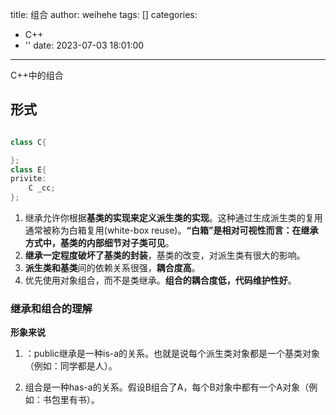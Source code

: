 title: 组合
author: weihehe
tags: []
categories:
  - C++
  - ''
date: 2023-07-03 18:01:00
---
C++中的组合
<!-- more -->

## 形式

```c++

class C{

};
class E{
privite:
	C _cc;
};
```
1. 继承允许你根据**基类的实现来定义派生类的实现**。这种通过生成派生类的复用通常被称为白箱复用(white-box reuse)。**“白箱”是相对可视性而言：在继承方式中，基类的内部细节对子类可见**。
2. **继承一定程度破坏了基类的封装**，基类的改变，对派生类有很大的影响。
3. **派生类和基类**间的依赖关系很强，**耦合度高**。
4. 优先使用对象组合，而不是类继承。**组合的耦合度低，代码维护性好**。

### 继承和组合的理解

**形象来说**

1. ：public继承是一种is-a的关系。也就是说每个派生类对象都是一个基类对象（例如：同学都是人）。

2. 组合是一种has-a的关系。假设B组合了A，每个B对象中都有一个A对象（例如：书包里有书）。

